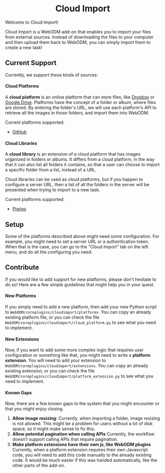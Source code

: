 <h1 align="center">Cloud Import </h1>

Welcome to Cloud Import!

Cloud Import is a WebODM add-on that enables you to import your files from external sources. Instead of downloading the files to your computer and then upload them back to WebODM, you can simply import them to create a new task!

## Current Support

Currently, we support these kinds of sources:
#### Cloud Platforms
A **cloud platform** is an online platform that can store files, like [Dropbox](https://www.dropbox.com/ "Dropbox") or [Google Drive](https://www.google.com/drive/ "Google Drive"). Platforms have the concept of a folder or album, where files are stored. By entering the folder's URL, we will use each platform's API to retrieve all the images in those folders, and import them into WebODM.

Current platforms supported:
* [GitHub](https://github.com/ "GitHub")

#### Cloud Libraries
A **cloud library** is an extension of a cloud platform that has images organized in folders or albums. It differs from a cloud platform, in the way that it can also list all folders it contains, so that a user can choose to import a specific folder from a list, instead of a URL.

Cloud libraries can be used as cloud platforms, but if you happen to configure a server URL, then a list of all the folders in the server will be presented when trying to import to a new task.

Current platforms supported:
* [Piwigo](http://piwigo.com/ "Piwigo")

## Setup
Some of the platforms described above might need some configuration. For example, you might need to set a server URL or a authentication token.  When that is the case, you can go to the *"Cloud Import"* tab on the left menu, and do all the configuring you need.

## Contribute
If you would like to add support for new platforms, please don't hesitate to do so! Here are a few simple guidelines that might help you in your quest.

#### New Platforms
If you simply need to add a new platform, then add your new Python script to `WebODM/coreplugins/cloudimport/platforms`. You can copy an already existing platform file, or you can check the file `WebODM/coreplugins/cloudimport/cloud_platform.py` to see what you need to implement.

#### New Extensions
Now, if you want to add some more complex logic that requires user configuration or something like that, you might need to write a **platform extension**. You will need to add your extension to `WebODM/coreplugins/cloudimport/extensions`. You can copy an already existing extension, or you can check the file `WebODM/coreplugins/cloudimport/platform_extension.py` to see what you need to implement.

#### Known Gaps
Now, there are a few known gaps to the system that you might encounter or that you might enjoy closing.
1. **Allow image resizing**:
	Currently, when importing a folder, image resizing is not allowed. This might be a problem for users without a lot of disk space, so it might make sense to fix this.
1. **Allow potential pagination when calling APIs**
	Currently, the workflow doesn't support calling APIs that require pagination.
1. **Make platform extensions have their own js, like WebODM plugins**
	Currently, when a platform extension requires their own Javascript code, you will need to add this code manually to the already existing code. It would be much easier if this was handed automatically, like the other parts of the add-on.
